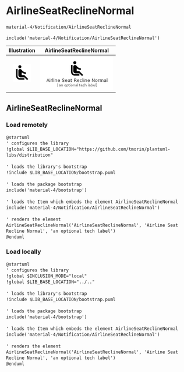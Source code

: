 # AirlineSeatReclineNormal


```text
material-4/Notification/AirlineSeatReclineNormal
```

```text
include('material-4/Notification/AirlineSeatReclineNormal')
```



| Illustration | AirlineSeatReclineNormal |
| :---: | :---: |
| ![illustration for Illustration](../../material-4/Notification/AirlineSeatReclineNormal.png) | ![illustration for AirlineSeatReclineNormal](../../material-4/Notification/AirlineSeatReclineNormal.Local.png) |




## AirlineSeatReclineNormal

### Load remotely
```plantuml
@startuml
' configures the library
!global $LIB_BASE_LOCATION="https://github.com/tmorin/plantuml-libs/distribution"

' loads the library's bootstrap
!include $LIB_BASE_LOCATION/bootstrap.puml

' loads the package bootstrap
include('material-4/bootstrap')

' loads the Item which embeds the element AirlineSeatReclineNormal
include('material-4/Notification/AirlineSeatReclineNormal')

' renders the element
AirlineSeatReclineNormal('AirlineSeatReclineNormal', 'Airline Seat Recline Normal', 'an optional tech label')
@enduml
```

### Load locally
```plantuml
@startuml
' configures the library
!global $INCLUSION_MODE="local"
!global $LIB_BASE_LOCATION="../.."

' loads the library's bootstrap
!include $LIB_BASE_LOCATION/bootstrap.puml

' loads the package bootstrap
include('material-4/bootstrap')

' loads the Item which embeds the element AirlineSeatReclineNormal
include('material-4/Notification/AirlineSeatReclineNormal')

' renders the element
AirlineSeatReclineNormal('AirlineSeatReclineNormal', 'Airline Seat Recline Normal', 'an optional tech label')
@enduml
```

